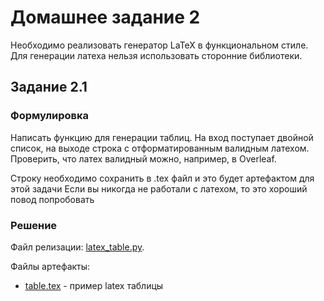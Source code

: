 # Домашнее задание 2

Необходимо реализовать генератор LaTeX в функциональном стиле. Для генерации латеха нельзя использовать сторонние библиотеки.

## Задание 2.1

### Формулировка

Написать функцию для генерации таблиц. На вход поступает двойной список, на выходе строка с отформатированным валидным латехом.
Проверить, что латех валидный можно, например, в Overleaf.

Строку необходимо сохранить в .tex файл и это будет артефактом для этой задачи
Если вы никогда не работали с латехом, то это хороший повод попробовать


### Решение

Файл релизации: [latex_table.py](latex_table.py).

Файлы артефакты:
* [table.tex](artifacts/table.tex) - пример latex таблицы

